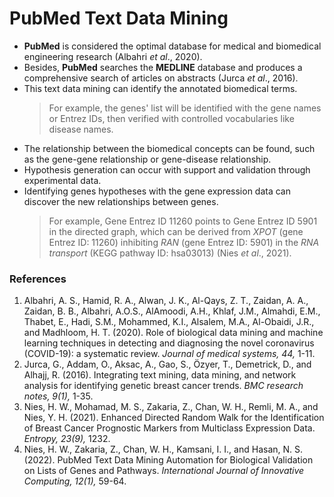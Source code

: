 # PubMed Text Data Mining

- **PubMed** is considered the optimal database for medical and biomedical engineering research (Albahri *et al*., 2020). 
- Besides, **PubMed** searches the **MEDLINE** database and produces a comprehensive search of articles on abstracts (Jurca *et al*., 2016). 
- This text data mining can identify the annotated biomedical terms. 
  > For example, the genes' list will be identified with the gene names or Entrez IDs, then verified with controlled vocabularies like disease names. 
- The relationship between the biomedical concepts can be found, such as the gene-gene relationship or gene-disease relationship. 
- Hypothesis generation can occur with support and validation through experimental data. 
- Identifying genes hypotheses with the gene expression data can discover the new relationships between genes. 
  > For example, Gene Entrez ID 11260 points to Gene Entrez ID 5901 in the directed graph, which can be derived from *XPOT* (gene Entrez ID: 11260) inhibiting *RAN* (gene Entrez ID: 5901) in the *RNA transport* (KEGG pathway ID: hsa03013) (Nies *et al*., 2021).

### References
1. Albahri, A. S., Hamid, R. A., Alwan, J. K., Al-Qays, Z. T., Zaidan, A. A., Zaidan, B. B., Albahri, A.O.S., AlAmoodi, A.H., Khlaf, J.M., Almahdi, E.M., Thabet, E., Hadi, S.M., Mohammed, K.I., Alsalem, M.A., Al-Obaidi, J.R., and Madhloom, H. T. (2020). Role of biological data mining and machine learning techniques in detecting and diagnosing the novel coronavirus (COVID-19): a systematic review. *Journal of medical systems, 44,* 1-11.
2. Jurca, G., Addam, O., Aksac, A., Gao, S., Özyer, T., Demetrick, D., and Alhajj, R. (2016). Integrating text mining, data mining, and network analysis for identifying genetic breast cancer trends. *BMC research notes, 9(1),* 1-35.
3. Nies, H. W., Mohamad, M. S., Zakaria, Z., Chan, W. H., Remli, M. A., and Nies, Y. H. (2021). Enhanced Directed Random Walk for the Identification of Breast Cancer Prognostic Markers from Multiclass Expression Data. *Entropy, 23(9),* 1232.
4. Nies, H. W., Zakaria, Z., Chan, W. H., Kamsani, I. I., and Hasan, N. S. (2022). PubMed Text Data Mining Automation for Biological Validation on Lists of Genes and Pathways. *International Journal of Innovative Computing, 12(1),* 59-64.
